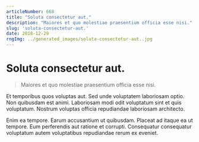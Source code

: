 ```yaml
---
articleNumber: 668
title: "Soluta consectetur aut."
description: "Maiores et quo molestiae praesentium officia esse nisi."
slug: 'soluta-consectetur-aut.'
date: 2018-12-29
rngImg: ../generated_images/soluta-consectetur-aut..jpg
---
```


# Soluta consectetur aut.

> Maiores et quo molestiae praesentium officia esse nisi.

Et temporibus quos voluptas aut. Sed unde voluptatem laboriosam optio. Non quibusdam est animi. Laboriosam modi odit voluptatum sint et quis voluptatum. Nostrum voluptas officia repudiandae laboriosam architecto.
 Enim ea tempore. Earum accusantium ut quibusdam. Placeat ad itaque ea ut tempore. Eum perferendis aut ratione et corrupti. Consequatur consequatur voluptatum autem voluptatibus repudiandae rerum ex eveniet.
